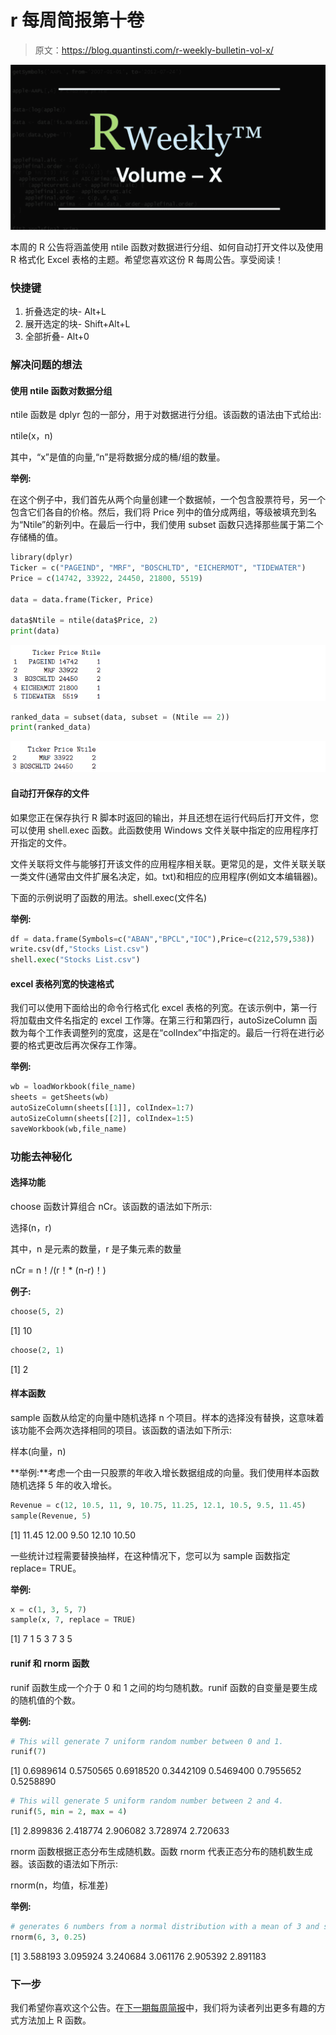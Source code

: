 # r 每周简报第十卷

> 原文：<https://blog.quantinsti.com/r-weekly-bulletin-vol-x/>

![](img/9d36283fbbade2b518843563e9855231.png)

本周的 R 公告将涵盖使用 ntile 函数对数据进行分组、如何自动打开文件以及使用 R 格式化 Excel 表格的主题。希望您喜欢这份 R 每周公告。享受阅读！

### 快捷键

1.  折叠选定的块- Alt+L
2.  展开选定的块- Shift+Alt+L
3.  全部折叠- Alt+0

### 解决问题的想法

#### 使用 ntile 函数对数据分组

ntile 函数是 dplyr 包的一部分，用于对数据进行分组。该函数的语法由下式给出:

ntile(x，n)

其中，“x”是值的向量,“n”是将数据分成的桶/组的数量。

**举例:**

在这个例子中，我们首先从两个向量创建一个数据帧，一个包含股票符号，另一个包含它们各自的价格。然后，我们将 Price 列中的值分成两组，等级被填充到名为“Ntile”的新列中。在最后一行中，我们使用 subset 函数只选择那些属于第二个存储桶的值。

```py
library(dplyr)
Ticker = c("PAGEIND", "MRF", "BOSCHLTD", "EICHERMOT", "TIDEWATER")
Price = c(14742, 33922, 24450, 21800, 5519)

data = data.frame(Ticker, Price)

data$Ntile = ntile(data$Price, 2)
print(data)
```

![](img/e61d319ebdacb7a4a4e49ec8b40b3478.png)

```py
ranked_data = subset(data, subset = (Ntile == 2))
print(ranked_data)
```

![](img/e4fde93990040cd8b1e2fd1c4e8fa6b7.png)

#### 自动打开保存的文件

如果您正在保存执行 R 脚本时返回的输出，并且还想在运行代码后打开文件，您可以使用 shell.exec 函数。此函数使用 Windows 文件关联中指定的应用程序打开指定的文件。

文件关联将文件与能够打开该文件的应用程序相关联。更常见的是，文件关联关联一类文件(通常由文件扩展名决定，如。txt)和相应的应用程序(例如文本编辑器)。

下面的示例说明了函数的用法。shell.exec(文件名)

**举例:**

```py
df = data.frame(Symbols=c("ABAN","BPCL","IOC"),Price=c(212,579,538))
write.csv(df,"Stocks List.csv")
shell.exec("Stocks List.csv")
```

#### excel 表格列宽的快速格式

我们可以使用下面给出的命令行格式化 excel 表格的列宽。在该示例中，第一行将加载由文件名指定的 excel 工作簿。在第三行和第四行，autoSizeColumn 函数为每个工作表调整列的宽度，这是在“colIndex”中指定的。最后一行将在进行必要的格式更改后再次保存工作簿。

**举例:**

```py
wb = loadWorkbook(file_name)
sheets = getSheets(wb)
autoSizeColumn(sheets[[1]], colIndex=1:7)
autoSizeColumn(sheets[[2]], colIndex=1:5)
saveWorkbook(wb,file_name)
```

### 功能去神秘化

#### 选择功能

choose 函数计算组合 nCr。该函数的语法如下所示:

选择(n，r)

其中，n 是元素的数量，r 是子集元素的数量

nCr = n！/(r！* (n-r)！)

**例子:**

```py
choose(5, 2)

```

[1] 10

```py
choose(2, 1)

```

[1] 2

#### 样本函数

sample 函数从给定的向量中随机选择 n 个项目。样本的选择没有替换，这意味着该功能不会两次选择相同的项目。该函数的语法如下所示:

样本(向量，n)

**举例:**考虑一个由一只股票的年收入增长数据组成的向量。我们使用样本函数随机选择 5 年的收入增长。

```py
Revenue = c(12, 10.5, 11, 9, 10.75, 11.25, 12.1, 10.5, 9.5, 11.45)
sample(Revenue, 5)
```

[1] 11.45 12.00 9.50 12.10 10.50

一些统计过程需要替换抽样，在这种情况下，您可以为 sample 函数指定 replace= TRUE。

**举例:**

```py
x = c(1, 3, 5, 7)
sample(x, 7, replace = TRUE)
```

[1] 7 1 5 3 7 3 5

#### runif 和 rnorm 函数

runif 函数生成一个介于 0 和 1 之间的均匀随机数。runif 函数的自变量是要生成的随机值的个数。

**举例:**

```py
# This will generate 7 uniform random number between 0 and 1.
runif(7)
```

[1] 0.6989614 0.5750565 0.6918520 0.3442109 0.5469400 0.7955652 0.5258890

```py
# This will generate 5 uniform random number between 2 and 4.
runif(5, min = 2, max = 4)
```

[1] 2.899836 2.418774 2.906082 3.728974 2.720633

rnorm 函数根据正态分布生成随机数。函数 rnorm 代表正态分布的随机数生成器。该函数的语法如下所示:

rnorm(n，均值，标准差)

**举例:**

```py
# generates 6 numbers from a normal distribution with a mean of 3 and standard deviation of 0.25
rnorm(6, 3, 0.25)
```

[1] 3.588193 3.095924 3.240684 3.061176 2.905392 2.891183

### **下一步**

我们希望你喜欢这个公告。在[下一期每周简报](https://blog.quantinsti.com/r-weekly-bulletin-vol-xi)中，我们将为读者列出更多有趣的方式方法加上 R 函数。